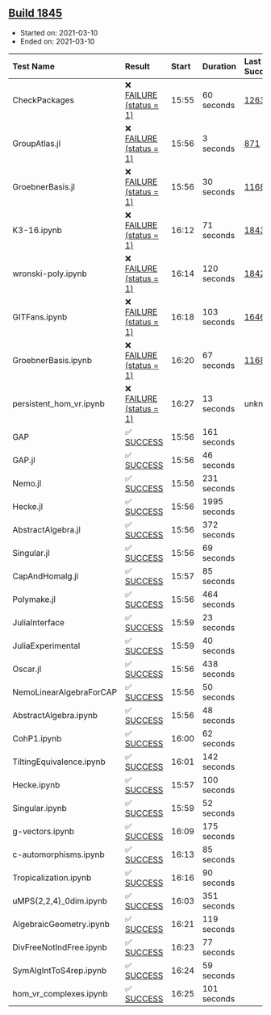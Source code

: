 ## [Build 1845](https://oscarci.mathematik.uni-kl.de/job/oscar-stable/1845/)

* Started on: 2021-03-10
* Ended on: 2021-03-10

| Test Name    | Result | Start | Duration | Last Success | First Failure |
|:-------------|:-------|:------|:---------|:-------------|:--------------|
| CheckPackages | ❌ [FAILURE (status = 1)](https://oscarci.mathematik.uni-kl.de/job/oscar-stable/1845/artifact/logs/build-1845/CheckPackages.log) | 15:55 | 60 seconds | [1263](https://oscarci.mathematik.uni-kl.de/job/oscar-stable/1263/) | [1264](https://oscarci.mathematik.uni-kl.de/job/oscar-stable/1264/) |
| GroupAtlas.jl | ❌ [FAILURE (status = 1)](https://oscarci.mathematik.uni-kl.de/job/oscar-stable/1845/artifact/logs/build-1845/GroupAtlas.jl.log) | 15:56 | 3 seconds | [871](https://oscarci.mathematik.uni-kl.de/job/oscar-stable/871/) | [872](https://oscarci.mathematik.uni-kl.de/job/oscar-stable/872/) |
| GroebnerBasis.jl | ❌ [FAILURE (status = 1)](https://oscarci.mathematik.uni-kl.de/job/oscar-stable/1845/artifact/logs/build-1845/GroebnerBasis.jl.log) | 15:56 | 30 seconds | [1168](https://oscarci.mathematik.uni-kl.de/job/oscar-stable/1168/) | [1169](https://oscarci.mathematik.uni-kl.de/job/oscar-stable/1169/) |
| K3-16.ipynb | ❌ [FAILURE (status = 1)](https://oscarci.mathematik.uni-kl.de/job/oscar-stable/1845/artifact/logs/build-1845/K3-16.ipynb.log) | 16:12 | 71 seconds | [1843](https://oscarci.mathematik.uni-kl.de/job/oscar-stable/1843/) | [1844](https://oscarci.mathematik.uni-kl.de/job/oscar-stable/1844/) |
| wronski-poly.ipynb | ❌ [FAILURE (status = 1)](https://oscarci.mathematik.uni-kl.de/job/oscar-stable/1845/artifact/logs/build-1845/wronski-poly.ipynb.log) | 16:14 | 120 seconds | [1842](https://oscarci.mathematik.uni-kl.de/job/oscar-stable/1842/) | [1843](https://oscarci.mathematik.uni-kl.de/job/oscar-stable/1843/) |
| GITFans.ipynb | ❌ [FAILURE (status = 1)](https://oscarci.mathematik.uni-kl.de/job/oscar-stable/1845/artifact/logs/build-1845/GITFans.ipynb.log) | 16:18 | 103 seconds | [1646](https://oscarci.mathematik.uni-kl.de/job/oscar-stable/1646/) | [1647](https://oscarci.mathematik.uni-kl.de/job/oscar-stable/1647/) |
| GroebnerBasis.ipynb | ❌ [FAILURE (status = 1)](https://oscarci.mathematik.uni-kl.de/job/oscar-stable/1845/artifact/logs/build-1845/GroebnerBasis.ipynb.log) | 16:20 | 67 seconds | [1168](https://oscarci.mathematik.uni-kl.de/job/oscar-stable/1168/) | [1169](https://oscarci.mathematik.uni-kl.de/job/oscar-stable/1169/) |
| persistent_hom_vr.ipynb | ❌ [FAILURE (status = 1)](https://oscarci.mathematik.uni-kl.de/job/oscar-stable/1845/artifact/logs/build-1845/persistent_hom_vr.ipynb.log) | 16:27 | 13 seconds | unknown | unknown |
| GAP | ✅ [SUCCESS](https://oscarci.mathematik.uni-kl.de/job/oscar-stable/1845/artifact/logs/build-1845/GAP.log) | 15:56 | 161 seconds |  |  |
| GAP.jl | ✅ [SUCCESS](https://oscarci.mathematik.uni-kl.de/job/oscar-stable/1845/artifact/logs/build-1845/GAP.jl.log) | 15:56 | 46 seconds |  |  |
| Nemo.jl | ✅ [SUCCESS](https://oscarci.mathematik.uni-kl.de/job/oscar-stable/1845/artifact/logs/build-1845/Nemo.jl.log) | 15:56 | 231 seconds |  |  |
| Hecke.jl | ✅ [SUCCESS](https://oscarci.mathematik.uni-kl.de/job/oscar-stable/1845/artifact/logs/build-1845/Hecke.jl.log) | 15:56 | 1995 seconds |  |  |
| AbstractAlgebra.jl | ✅ [SUCCESS](https://oscarci.mathematik.uni-kl.de/job/oscar-stable/1845/artifact/logs/build-1845/AbstractAlgebra.jl.log) | 15:56 | 372 seconds |  |  |
| Singular.jl | ✅ [SUCCESS](https://oscarci.mathematik.uni-kl.de/job/oscar-stable/1845/artifact/logs/build-1845/Singular.jl.log) | 15:56 | 69 seconds |  |  |
| CapAndHomalg.jl | ✅ [SUCCESS](https://oscarci.mathematik.uni-kl.de/job/oscar-stable/1845/artifact/logs/build-1845/CapAndHomalg.jl.log) | 15:57 | 85 seconds |  |  |
| Polymake.jl | ✅ [SUCCESS](https://oscarci.mathematik.uni-kl.de/job/oscar-stable/1845/artifact/logs/build-1845/Polymake.jl.log) | 15:56 | 464 seconds |  |  |
| JuliaInterface | ✅ [SUCCESS](https://oscarci.mathematik.uni-kl.de/job/oscar-stable/1845/artifact/logs/build-1845/JuliaInterface.log) | 15:59 | 23 seconds |  |  |
| JuliaExperimental | ✅ [SUCCESS](https://oscarci.mathematik.uni-kl.de/job/oscar-stable/1845/artifact/logs/build-1845/JuliaExperimental.log) | 15:59 | 40 seconds |  |  |
| Oscar.jl | ✅ [SUCCESS](https://oscarci.mathematik.uni-kl.de/job/oscar-stable/1845/artifact/logs/build-1845/Oscar.jl.log) | 15:56 | 438 seconds |  |  |
| NemoLinearAlgebraForCAP | ✅ [SUCCESS](https://oscarci.mathematik.uni-kl.de/job/oscar-stable/1845/artifact/logs/build-1845/NemoLinearAlgebraForCAP.log) | 15:56 | 50 seconds |  |  |
| AbstractAlgebra.ipynb | ✅ [SUCCESS](https://oscarci.mathematik.uni-kl.de/job/oscar-stable/1845/artifact/logs/build-1845/AbstractAlgebra.ipynb.log) | 15:56 | 48 seconds |  |  |
| CohP1.ipynb | ✅ [SUCCESS](https://oscarci.mathematik.uni-kl.de/job/oscar-stable/1845/artifact/logs/build-1845/CohP1.ipynb.log) | 16:00 | 62 seconds |  |  |
| TiltingEquivalence.ipynb | ✅ [SUCCESS](https://oscarci.mathematik.uni-kl.de/job/oscar-stable/1845/artifact/logs/build-1845/TiltingEquivalence.ipynb.log) | 16:01 | 142 seconds |  |  |
| Hecke.ipynb | ✅ [SUCCESS](https://oscarci.mathematik.uni-kl.de/job/oscar-stable/1845/artifact/logs/build-1845/Hecke.ipynb.log) | 15:57 | 100 seconds |  |  |
| Singular.ipynb | ✅ [SUCCESS](https://oscarci.mathematik.uni-kl.de/job/oscar-stable/1845/artifact/logs/build-1845/Singular.ipynb.log) | 15:59 | 52 seconds |  |  |
| g-vectors.ipynb | ✅ [SUCCESS](https://oscarci.mathematik.uni-kl.de/job/oscar-stable/1845/artifact/logs/build-1845/g-vectors.ipynb.log) | 16:09 | 175 seconds |  |  |
| c-automorphisms.ipynb | ✅ [SUCCESS](https://oscarci.mathematik.uni-kl.de/job/oscar-stable/1845/artifact/logs/build-1845/c-automorphisms.ipynb.log) | 16:13 | 85 seconds |  |  |
| Tropicalization.ipynb | ✅ [SUCCESS](https://oscarci.mathematik.uni-kl.de/job/oscar-stable/1845/artifact/logs/build-1845/Tropicalization.ipynb.log) | 16:16 | 90 seconds |  |  |
| uMPS(2,2,4)_0dim.ipynb | ✅ [SUCCESS](https://oscarci.mathematik.uni-kl.de/job/oscar-stable/1845/artifact/logs/build-1845/uMPS-2-2-4-_0dim.ipynb.log) | 16:03 | 351 seconds |  |  |
| AlgebraicGeometry.ipynb | ✅ [SUCCESS](https://oscarci.mathematik.uni-kl.de/job/oscar-stable/1845/artifact/logs/build-1845/AlgebraicGeometry.ipynb.log) | 16:21 | 119 seconds |  |  |
| DivFreeNotIndFree.ipynb | ✅ [SUCCESS](https://oscarci.mathematik.uni-kl.de/job/oscar-stable/1845/artifact/logs/build-1845/DivFreeNotIndFree.ipynb.log) | 16:23 | 77 seconds |  |  |
| SymAlgIntToS4rep.ipynb | ✅ [SUCCESS](https://oscarci.mathematik.uni-kl.de/job/oscar-stable/1845/artifact/logs/build-1845/SymAlgIntToS4rep.ipynb.log) | 16:24 | 59 seconds |  |  |
| hom_vr_complexes.ipynb | ✅ [SUCCESS](https://oscarci.mathematik.uni-kl.de/job/oscar-stable/1845/artifact/logs/build-1845/hom_vr_complexes.ipynb.log) | 16:25 | 101 seconds |  |  |
